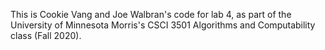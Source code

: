 This is Cookie Vang and Joe Walbran's code for lab 4, as part of the University of Minnesota Morris's CSCI 3501 Algorithms and Computability class (Fall 2020).
